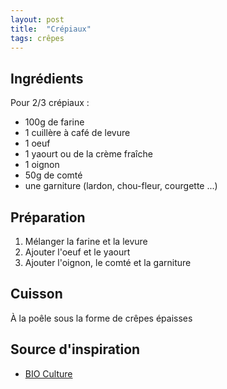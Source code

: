 ```yaml
---
layout: post
title:  "Crépiaux"
tags: crêpes
---
```


## Ingrédients

Pour 2/3 crépiaux :

* 100g de farine
* 1 cuillère à café de levure
* 1 oeuf
* 1 yaourt ou de la crème fraîche
* 1 oignon
* 50g de comté
* une garniture (lardon, chou-fleur, courgette ...)

## Préparation

1. Mélanger la farine et la levure
1. Ajouter l'oeuf et le yaourt
1. Ajouter l'oignon, le comté et la garniture

## Cuisson

À la poêle sous la forme de crêpes épaisses

## Source d'inspiration

* [BIO Culture](https://biocultureetvous.org/2020/04/06/crepiaux-au-chou-fleur
)
